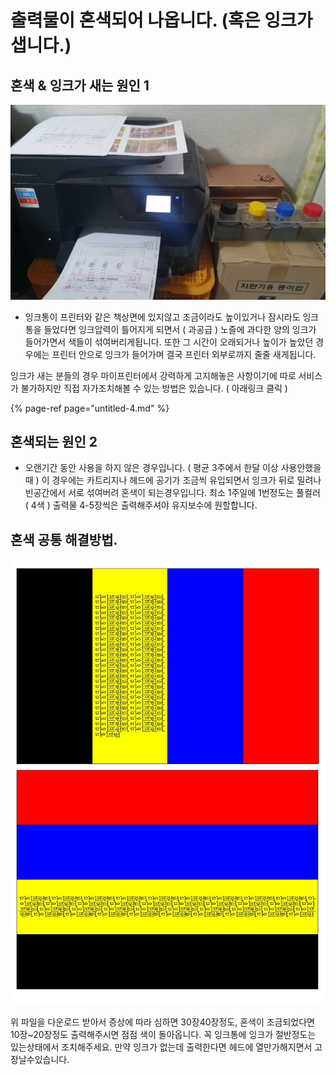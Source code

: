 # 출력물이 혼색되어 나옵니다. \(혹은 잉크가 샙니다.\)

## 혼색 & 잉크가 새는 원인 1

![&#xC789;&#xD06C;&#xD1B5;&#xC774; &#xB192;&#xC774; &#xC788;&#xC744;&#xB54C;.](../../.gitbook/assets/.png%20%288%29.png)

* 잉크통이 프린터와 같은 책상면에 있지않고 조금이라도 높이있거나 잠시라도 잉크통을 들었다면 잉크압력이 틀어지게 되면서 \( 과공급 \) 노즐에 과다한 양의 잉크가 들어가면서 색들이 섞여버리게됩니다. 또한 그 시간이 오래되거나 높이가 높았던 경우에는 프린터 안으로 잉크가 들어가며 결국 프린터 외부로까지 줄줄 새게됩니다.

잉크가 새는 분들의 경우 마이프린터에서 강력하게 고지해놓은 사항이기에 따로 서비스가 불가하지만 직접 자가조치해볼 수 있는 방법은 있습니다. \( 아래링크 클릭 \)

{% page-ref page="untitled-4.md" %}

## 혼색되는 원인 2

* 오랜기간 동안 사용을 하지 않은 경우입니다. \( 평균 3주에서 한달 이상 사용안했을때 \) 이 경우에는 카트리지나 헤드에 공기가 조금씩 유입되면서 잉크가 뒤로 밀려나 빈공간에서 서로 섞여버려 혼색이 되는경우입니다. 최소 1주일에 1번정도는 풀컬러 \( 4색 \) 출력물 4-5장씩은 출력해주셔야 유지보수에 원할합니다.

## 혼색 공통 해결방법.

![&#xD63C;&#xC0C9; &#xCD9C;&#xB825; &#xD30C;&#xC77C;](../../.gitbook/assets/.jpg%20%287%29.jpeg)

위 파일을 다운로드 받아서 증상에 따라 심하면 30장40장정도, 혼색이 조금되었다면 10장~20장정도 출력해주시면 점점 색이 돌아옵니다. 꼭 잉크통에 잉크가 절반정도는 있는상태에서 조치해주세요. 만약 잉크가 없는데 출력한다면 헤드에 열만가해지면서 고장날수있습니다.

